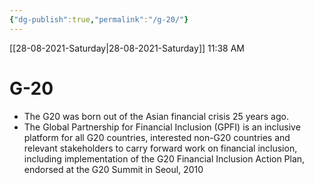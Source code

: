 ```yaml
---
{"dg-publish":true,"permalink":"/g-20/"}
---
```


[[28-08-2021-Saturday\|28-08-2021-Saturday]]  11:38 AM

# G-20
- The G­20 was born out of the Asian financial crisis 25 years ago.
- The Global Partnership for Financial Inclusion (GPFI) is an inclusive platform for all G20 countries, interested non-G20 countries and relevant stakeholders to carry forward work on financial inclusion, including implementation of the G20 Financial Inclusion Action Plan, endorsed at the G20 Summit in Seoul, 2010